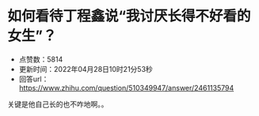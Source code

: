 # 如何看待丁程鑫说“我讨厌长得不好看的女生”？
- 点赞数：5814
- 更新时间：2022年04月28日10时21分53秒
- 回答url：https://www.zhihu.com/question/510349947/answer/2461135794
<body>
 <p data-pid="J5XSaUhd">关键是他自己长的也不咋地啊。。</p>
</body>